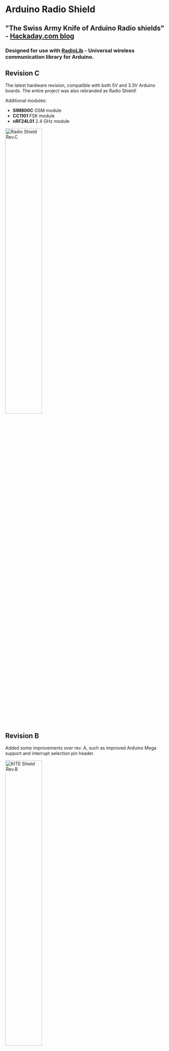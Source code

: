 # Arduino Radio Shield

## "The Swiss Army Knife of Arduino Radio shields" - [Hackaday.com blog](https://hackaday.com/2018/07/28/why-have-only-one-radio-when-you-can-have-two/)

### Designed for use with [RadioLib](https://github.com/jgromes/RadioLib) - Universal wireless communication library for Arduino.

## Revision C
The latest hardware revision, compatible with both 5V and 3.3V Arduino boards. The entire project was also rebranded as Radio Shield!

Additional modules:
* **SIM800C** GSM module
* **CC1101** FSK module
* **nRF24L01** 2.4 GHz module

<img src="https://github.com/jgromes/KiteShield/blob/master/doc/revC/png/shield.png" alt="Radio Shield Rev.C" width="48%" height="48%"/>

## Revision B
Added some improvements over rev. A, such as improved Arduino Mega support and interrupt selection pin header.

<img src="https://github.com/jgromes/KiteShield/blob/master/doc/revB/png/shield.png" alt="KITE Shield Rev.B" width="48%" height="48%"/>


## Revision A
After a first few prototypes, rev. A is the first fully tested and working shield.  
Supported modules:
* **ESP8266** WiFi module
* **HC-05** Bluetooth module
* **RFM69** FSK/OOK radio module
* **SX127x** series LoRa modules - including SX1272, SX1276 and SX1278
* **XBee** modules (S2B)

<img src="https://github.com/jgromes/KiteShield/blob/master/doc/revA/png/shield.png" alt="KITE Shield Rev.A" width="48%" height="48%"/>
